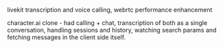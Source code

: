 
livekit transcription and voice calling, webrtc performance enhancement

character.ai clone - had calling + chat, transcription of both as a single conversation, handling sessions and history, watching search params and fetching messages in the client side itself.

